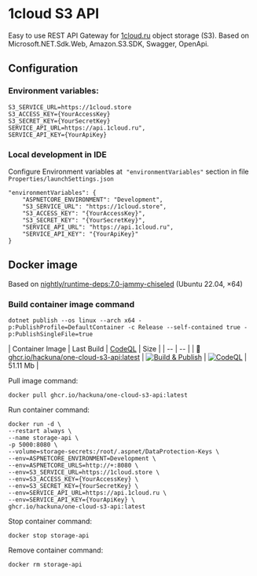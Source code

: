 # 1cloud S3 API

Easy to use REST API Gateway for [1cloud.ru](https://1cloud.ru/ref/339507) object storage (S3). Based on Microsoft.NET.Sdk.Web, Amazon.S3.SDK, Swagger, OpenApi.

## Configuration

### Environment variables:

```
S3_SERVICE_URL=https://1cloud.store
S3_ACCESS_KEY={YourAccessKey}
S3_SECRET_KEY={YourSecretKey}
SERVICE_API_URL=https://api.1cloud.ru",
SERVICE_API_KEY={YourApiKey}
```

### Local development in IDE

Configure Environment variables at  `"environmentVariables"` section in file `Properties/launchSettings.json`

```
"environmentVariables": {
    "ASPNETCORE_ENVIRONMENT": "Development",
    "S3_SERVICE_URL": "https://1cloud.store",
    "S3_ACCESS_KEY": "{YourAccessKey}",
    "S3_SECRET_KEY": "{YourSecretKey}",
    "SERVICE_API_URL": "https://api.1cloud.ru",
    "SERVICE_API_KEY": "{YourApiKey}"
}
```

## Docker image

Based on [nightly/runtime-deps:7.0-jammy-chiseled](https://mcr.microsoft.com/en-us/product/dotnet/nightly/runtime-deps/about) (Ubuntu 22.04, ×64)

### Build container image command

```
dotnet publish --os linux --arch x64 -p:PublishProfile=DefaultContainer -c Release --self-contained true -p:PublishSingleFile=true
```

| Container Image | Last Build | [CodeQL](https://codeql.github.com/) | Size |
| -- | -- |
| 🐳 [ghcr.io/hackuna/one-cloud-s3-api:latest](https://github.com/hackuna/one-cloud-s3-api/pkgs/container/one-cloud-s3-api) | [![Build & Publish](https://github.com/hackuna/one-cloud-s3-api/actions/workflows/dotnet.yml/badge.svg)](https://github.com/hackuna/one-cloud-s3-api/actions/workflows/dotnet.yml) | [![CodeQL](https://github.com/hackuna/one-cloud-s3-api/actions/workflows/github-code-scanning/codeql/badge.svg)](https://github.com/hackuna/one-cloud-s3-api/actions/workflows/github-code-scanning/codeql) | 51.11 Mb |

Pull image command:

```
docker pull ghcr.io/hackuna/one-cloud-s3-api:latest
```

Run container command:

```
docker run -d \
--restart always \
--name storage-api \
-p 5000:8080 \
--volume=storage-secrets:/root/.aspnet/DataProtection-Keys \
--env=ASPNETCORE_ENVIRONMENT=Development \
--env=ASPNETCORE_URLS=http://+:8080 \
--env=S3_SERVICE_URL=https://1cloud.store \
--env=S3_ACCESS_KEY={YourAccessKey} \
--env=S3_SECRET_KEY={YourSecretKey} \
--env=SERVICE_API_URL=https://api.1cloud.ru \
--env=SERVICE_API_KEY={YourApiKey} \
ghcr.io/hackuna/one-cloud-s3-api:latest
```

Stop container command:

```
docker stop storage-api
```

Remove container command:

```
docker rm storage-api
```